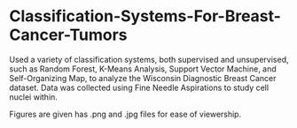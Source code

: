 # Classification-Systems-For-Breast-Cancer-Tumors
Used a variety of classification systems, both supervised and unsupervised, such as Random Forest, K-Means Analysis, Support Vector Machine, and Self-Organizing Map, to analyze the Wisconsin Diagnostic Breast Cancer dataset. Data was collected using Fine Needle Aspirations to study cell nuclei within.

Figures are given has .png and .jpg files for ease of viewership.
